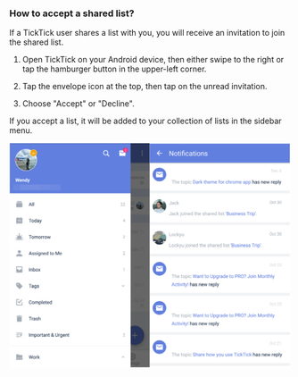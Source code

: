 ### How to accept a shared list?

If a TickTick user shares a list with you, you will receive an invitation to join the shared list.

1. Open TickTick on your Android device, then either swipe to the right or tap the hamburger button in the upper-left corner.

2. Tap the envelope icon at the top, then tap on the unread invitation.

3. Choose "Accept" or "Decline".

If you accept a list, it will be added to your collection of lists in the sidebar menu.

![](../../images/ticktick-android-app/list/3.2.7.png)

